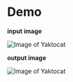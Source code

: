 # Demo

__input image__

![Image of Yaktocat](https://cdn1.savepice.ru/uploads/2019/3/13/69dfdd65b0e261a8106dd2323beb29cd-full.jpg)

__output image__

![Image of Yaktocat](https://cdn1.savepice.ru/uploads/2019/3/13/6f6c0373364cc51c0f70442c0c450912-full.jpg)
